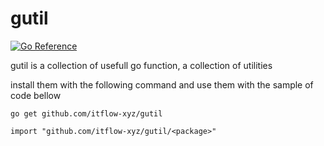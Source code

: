 # gutil

[![Go Reference](https://pkg.go.dev/badge/pkg.go.dev/itflow-xyz/gutil.svg)](https://pkg.go.dev/pkg.go.dev/itflow-xyz/gutil)

gutil is a collection of usefull go function, a collection of utilities

install them with the following command and use them with the sample of code bellow

```
go get github.com/itflow-xyz/gutil
```

```
import "github.com/itflow-xyz/gutil/<package>"
```
